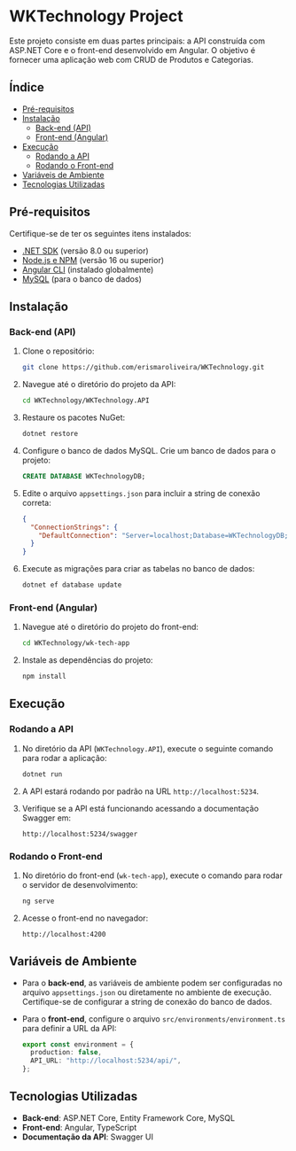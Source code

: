 # WKTechnology Project

Este projeto consiste em duas partes principais: a API construída com ASP.NET Core e o front-end desenvolvido em Angular. O objetivo é fornecer uma aplicação web com CRUD de Produtos e Categorias.

## Índice

- [Pré-requisitos](#pré-requisitos)
- [Instalação](#instalação)
  - [Back-end (API)](#back-end-api)
  - [Front-end (Angular)](#front-end-angular)
- [Execução](#execução)
  - [Rodando a API](#rodando-a-api)
  - [Rodando o Front-end](#rodando-o-front-end)
- [Variáveis de Ambiente](#variáveis-de-ambiente)
- [Tecnologias Utilizadas](#tecnologias-utilizadas)

## Pré-requisitos

Certifique-se de ter os seguintes itens instalados:

- [.NET SDK](https://dotnet.microsoft.com/download) (versão 8.0 ou superior)
- [Node.js e NPM](https://nodejs.org/en/) (versão 16 ou superior)
- [Angular CLI](https://angular.io/cli) (instalado globalmente)
- [MySQL](https://www.mysql.com/) (para o banco de dados)

## Instalação

### Back-end (API)

1. Clone o repositório:

   ```bash
   git clone https://github.com/erismaroliveira/WKTechnology.git
   ```

2. Navegue até o diretório do projeto da API:

   ```bash
   cd WKTechnology/WKTechnology.API
   ```

3. Restaure os pacotes NuGet:

   ```bash
   dotnet restore
   ```

4. Configure o banco de dados MySQL. Crie um banco de dados para o projeto:

   ```sql
   CREATE DATABASE WKTechnologyDB;
   ```

5. Edite o arquivo `appsettings.json` para incluir a string de conexão correta:

   ```json
   {
     "ConnectionStrings": {
       "DefaultConnection": "Server=localhost;Database=WKTechnologyDB;User=wktechnology;Password=WKTechnology2024;"
     }
   }
   ```

6. Execute as migrações para criar as tabelas no banco de dados:

   ```bash
   dotnet ef database update
   ```

### Front-end (Angular)

1. Navegue até o diretório do projeto do front-end:

   ```bash
   cd WKTechnology/wk-tech-app
   ```

2. Instale as dependências do projeto:

   ```bash
   npm install
   ```

## Execução

### Rodando a API

1. No diretório da API (`WKTechnology.API`), execute o seguinte comando para rodar a aplicação:

   ```bash
   dotnet run
   ```

2. A API estará rodando por padrão na URL `http://localhost:5234`.

3. Verifique se a API está funcionando acessando a documentação Swagger em:

   ```
   http://localhost:5234/swagger
   ```

### Rodando o Front-end

1. No diretório do front-end (`wk-tech-app`), execute o comando para rodar o servidor de desenvolvimento:

   ```bash
   ng serve
   ```

2. Acesse o front-end no navegador:

   ```
   http://localhost:4200
   ```

## Variáveis de Ambiente

- Para o **back-end**, as variáveis de ambiente podem ser configuradas no arquivo `appsettings.json` ou diretamente no ambiente de execução. Certifique-se de configurar a string de conexão do banco de dados.

- Para o **front-end**, configure o arquivo `src/environments/environment.ts` para definir a URL da API:

  ```typescript
  export const environment = {
    production: false,
    API_URL: "http://localhost:5234/api/",
  };
  ```

## Tecnologias Utilizadas

- **Back-end**: ASP.NET Core, Entity Framework Core, MySQL
- **Front-end**: Angular, TypeScript
- **Documentação da API**: Swagger UI
